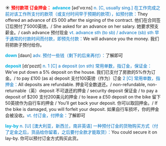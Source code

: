 ☀ <font color="red">**预付款项 订金押金：**</font>
<font color="sky blue">**advance**</font> [əd'vɑːns] 
<font color="#0070c0">n. [C, usually sing.] 在工作完成之前对该工作所支付的款项（或支付时间早于预期的款项），如预付款：</font>They offered an advance of £5 000 after the signing of the contract. 他们在合同签订后预付了5000英镑。/ She asked for an advance on her salary. 她要求预支薪金。/ cash advance 预付现金 <font color="#0070c0">vt. advance sth (to sb) / advance (sb) sth 早于通常的付款时间而付款，即预先付款：</font>We will advance you the money. 我们将把款子预付给你。

<font color="sky blue">**down**</font> [daʊn] 
<font color="#0070c0">adv. 预付一些钱（剩下的后来再付）：</font>了解即可

<font color="sky blue">**deposit**</font> [dɪ'pɒzɪt] 
<font color="#0070c0">n. 1 [C] a deposit (on sth) 常用单数，指订金，保证金：</font>We’ve put down a 5% deposit on the house. 我们已支付了房款的5%作为订金。/ to pay £100 (as a) deposit 支付100英镑（作为）订金 <font color="#0070c0">2 [C] 常用单数，指押金：</font>All deposits are refundable. 押金可全数退还。/ non-refundable, non-returnable（英）deposit 不可退还的押金 / security deposit 保证金 / to pay a deposit of $200 支付200美元的押金 / to leave a £50 deposit on the bike 留下50英镑作为自行车的押金 / You’ll get back your deposit. 你可以取回押金。/ If the bike is damaged, you will forfeit your deposit. 如果自行车损坏，你的押金会被没收。<font color="#0070c0">vt. 付订金，付押金：</font>了解即可

<font color="sky blue">**lay-by**</font>
<font color="#0070c0">n. [U] [澳大利亚，新西兰，南非英语] 一种预付订金的货物购买方式（付了定金之后，货品给你留着，之后要付全款才能取货）：</font>You could secure it on lay-by. 你可以预付订金方式购买此货。

